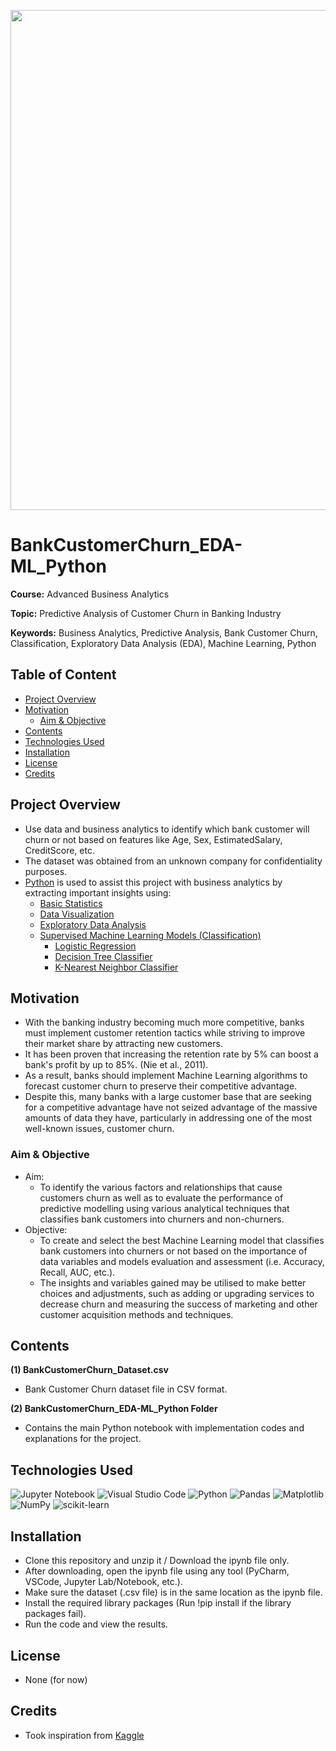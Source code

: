 <p align="center">
    <img width="800" src="https://miro.medium.com/max/844/1*MyKDLRda6yHGR_8kgVvckg.png">
</p>

# BankCustomerChurn_EDA-ML_Python

**Course:** Advanced Business Analytics

**Topic:** Predictive Analysis of Customer Churn in Banking Industry

**Keywords:** Business Analytics, Predictive Analysis, Bank Customer Churn, Classification, Exploratory Data Analysis (EDA), Machine Learning, Python



## Table of Content
- [Project Overview](#Project-Overview)
- [Motivation](#Motivation)
  - [Aim & Objective](#Aim--Objective)
- [Contents](#Contents)
- [Technologies Used](#Technologies-Used)
- [Installation](#Installation)
- [License](#License)
- [Credits](#Credits)



## Project Overview
- Use data and business analytics to identify which bank customer will churn or not based on features like Age, Sex, EstimatedSalary, CreditScore, etc.
- The dataset was obtained from an unknown company for confidentiality purposes.
- [Python](https://www.python.org/) is used to assist this project with business analytics by extracting important insights using: 
  - [Basic Statistics](https://en.wikipedia.org/wiki/Statistics)
  - [Data Visualization](https://en.wikipedia.org/wiki/Data_and_information_visualization)
  - [Exploratory Data Analysis](https://en.wikipedia.org/wiki/Exploratory_data_analysis)
  - [Supervised Machine Learning Models (Classification)](https://en.wikipedia.org/wiki/Supervised_learning)
    - [Logistic Regression](https://en.wikipedia.org/wiki/Logistic_regression)
    - [Decision Tree Classifier](https://en.wikipedia.org/wiki/Decision_tree_learning)
    - [K-Nearest Neighbor Classifier](https://en.wikipedia.org/wiki/K-nearest_neighbors_algorithm)



## Motivation
- With the banking industry becoming much more competitive, banks must implement customer retention tactics while striving to improve their market share by attracting new customers. 
- It has been proven that increasing the retention rate by 5% can boost a bank's profit by up to 85%. (Nie et al., 2011). 
- As a result, banks should implement Machine Learning algorithms to forecast customer churn to preserve their competitive advantage. 
- Despite this, many banks with a large customer base that are seeking for a competitive advantage have not seized advantage of the massive amounts of data they have, particularly in addressing one of the most well-known issues, customer churn. 



### Aim & Objective
- Aim: 
  - To identify the various factors and relationships that cause customers churn as well as to evaluate the performance of predictive modelling using various analytical techniques that classifies bank customers into churners and non-churners.
- Objective: 
  - To create and select the best Machine Learning model that classifies bank customers into churners or not based on the importance of data variables and models evaluation and assessment (i.e. Accuracy, Recall, AUC, etc.). 
  - The insights and variables gained may be utilised to make better choices and adjustments, such as adding or upgrading services to decrease churn and measuring the success of marketing and other customer acquisition methods and techniques.



## Contents
**(1) BankCustomerChurn_Dataset.csv**
  - Bank Customer Churn dataset file in CSV format.

**(2) BankCustomerChurn_EDA-ML_Python Folder**
  - Contains the main Python notebook with implementation codes and explanations for the project.



## Technologies Used
<p </p>

![Jupyter Notebook](https://img.shields.io/badge/jupyter-%23FA0F00.svg?style=for-the-badge&logo=jupyter&logoColor=white)
![Visual Studio Code](https://img.shields.io/badge/Visual%20Studio%20Code-0078d7.svg?style=for-the-badge&logo=visual-studio-code&logoColor=white)
![Python](https://img.shields.io/badge/python-3670A0?style=for-the-badge&logo=python&logoColor=ffdd54)
![Pandas](https://img.shields.io/badge/pandas-%23150458.svg?style=for-the-badge&logo=pandas&logoColor=white)
![Matplotlib](https://img.shields.io/badge/Matplotlib-%23#ffffff.svg?style=for-the-badge&logo=Matplotlib&logoColor=white)
![NumPy](https://img.shields.io/badge/numpy-%23013243.svg?style=for-the-badge&logo=numpy&logoColor=white)
![scikit-learn](https://img.shields.io/badge/scikit--learn-%23F7931E.svg?style=for-the-badge&logo=scikit-learn&logoColor=white)

<p </p>



## Installation
- Clone this repository and unzip it / Download the ipynb file only.
- After downloading, open the ipynb file using any tool (PyCharm, VSCode, Jupyter Lab/Notebook, etc.).
- Make sure the dataset (.csv file) is in the same location as the ipynb file.
- Install the required library packages (Run !pip install if the library packages fail).
- Run the code and view the results.



## License
- None (for now)



## Credits
- Took inspiration from [Kaggle](https://www.kaggle.com/)


